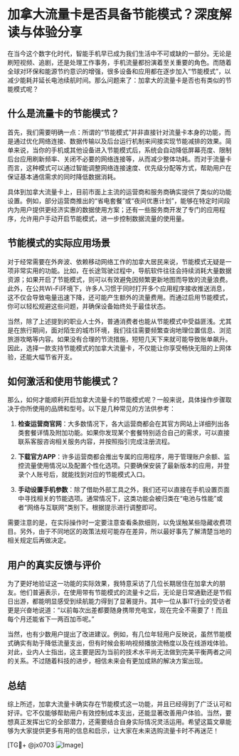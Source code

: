 # 加拿大流量卡是否具备节能模式？深度解读与体验分享

在当今这个数字化时代，智能手机早已成为我们生活中不可或缺的一部分。无论是刷短视频、追剧，还是处理工作事务，手机流量都扮演着至关重要的角色。而随着全球对环保和能源节约意识的增强，很多设备和应用都在逐步加入“节能模式”，以减少能耗并延长电池续航时间。那么问题来了：加拿大的流量卡是否也有类似的节能模式呢？

## 什么是流量卡的节能模式？

首先，我们需要明确一点：所谓的“节能模式”并非直接针对流量卡本身的功能，而是通过优化网络连接、数据传输以及后台运行机制来间接实现节能减排的效果。简单来说，当你的手机或其他设备进入节能模式后，系统会自动降低屏幕亮度、限制后台应用刷新频率、关闭不必要的网络连接等，从而减少整体功耗。而对于流量卡而言，这种模式可以通过智能调整网络连接速度、优先级分配等方式，帮助用户在保证基本通信需求的同时降低数据消耗。

具体到加拿大流量卡上，目前市面上主流的运营商和服务商确实提供了类似的功能设置。例如，部分运营商推出的“省电套餐”或“夜间优惠计划”，能够在特定时间段内为用户提供更经济实惠的数据使用方案；还有一些服务商开发了专门的应用程序，允许用户手动开启节能模式，进一步控制数据流量的使用量。

## 节能模式的实际应用场景

对于经常需要在外奔波、依赖移动网络工作的加拿大居民来说，节能模式无疑是一项非常实用的功能。比如，在长途驾驶过程中，导航软件往往会持续消耗大量数据资源；如果开启了节能模式，则可以有效避免因频繁更新地图而导致的流量浪费。此外，在公共Wi-Fi环境下，许多人习惯于同时打开多个应用程序接收推送消息，这不仅会导致电量迅速下降，还可能产生额外的流量费用。而通过启用节能模式，你可以轻松规避这些问题，并确保设备始终处于最佳状态。

当然，除了上述提到的职业人士外，普通消费者也能从节能模式中受益匪浅。尤其是在旅行期间，面对陌生的城市环境，我们往往需要频繁查询地理位置信息、浏览旅游攻略等内容。如果没有合理的节流措施，短短几天下来就可能导致账单飙升。因此，选择一款支持节能模式的加拿大流量卡，不仅能让你享受畅快无阻的上网体验，还能大幅节省开支。

## 如何激活和使用节能模式？

那么，如何才能顺利开启加拿大流量卡的节能模式呢？一般来说，具体操作步骤取决于你所使用的品牌和型号。以下是几种常见的方法供参考：

1. **检查运营商官网**：大多数情况下，各大运营商都会在其官方网站上详细列出各类套餐详情及附加功能。如果你发现某个套餐特别适合自己的需求，可以直接联系客服咨询相关服务内容，并按照指引完成注册流程。

2. **下载官方APP**：许多运营商都会推出专属的应用程序，用于管理账户余额、监控流量使用情况以及配置个性化选项。只要确保安装了最新版本的应用，并登录个人账号后，就能找到对应的节能模式入口。

3. **手动设置手机参数**：除了借助外部工具之外，我们还可以直接在手机设置页面中寻找相关的节能选项。通常情况下，这类功能会被归类在“电池与性能”或者“网络与互联网”类别下。根据提示进行调整即可。

需要注意的是，在实际操作时一定要注意查看条款细则，以免误触某些隐藏收费项目。另外，由于不同地区的政策法规可能存在差异，所以最好事先了解清楚当地的相关规定后再做决定。

## 用户的真实反馈与评价

为了更好地验证这一功能的实际效果，我特意采访了几位长期居住在加拿大的朋友。他们普遍表示，在使用带有节能模式的流量卡之后，无论是日常通勤还是节假日出游，都能明显感受到续航能力得到了显著提升。其中一位从事IT行业的受访者更是兴奋地说道：“以前每次出差都要随身携带充电宝，现在完全不需要了！而且每个月还能省下一两百加币呢。”

当然，也有少数用户提出了改进建议。例如，有几位年轻用户反映说，虽然节能模式确实有助于降低流量支出，但有时候会影响视频播放流畅度以及在线游戏体验。对此，业内人士指出，这主要是因为当前的技术水平尚无法做到完美平衡两者之间的关系。不过随着科技的进步，相信未来会有更加成熟的解决方案出现。

## 总结

综上所述，加拿大流量卡确实存在节能模式这一功能，并且已经得到了广泛认可和好评。它不仅能够帮助用户有效控制成本支出，还能显著改善用户体验。当然，要想真正发挥出它的全部潜力，还需要结合自身实际情况灵活运用。希望这篇文章能够为大家提供更多有用的信息和启示，让大家在未来选购流量卡时不再迷茫！

[TG💪+ @jx0703 ![Image](https://github.com/user-attachments/assets/dbca1d08-cadb-493c-b0ec-ad6f7a83f270)]